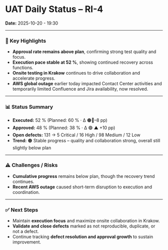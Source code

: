 # UAT Daily Status – RI-4  
**Date:** 2025-10-20  - 19:30

---

### 🔹 Key Highlights
- **Approval rate remains above plan**, confirming strong test quality and focus.  
- **Execution pace stable at 52 %**, showing continued recovery across functions.  
- **Onsite testing in Krakow** continues to drive collaboration and accelerate progress.  
- **AWS global outage** earlier today impacted Contact Center activities and temporarily limited Confluence and Jira availability, now resolved.  

---

### 📊 Status Summary
- **Executed:** 52 % (Planned: 60 % · Δ 🟠🔻–8 pp)  
- **Approved:** 48 % (Planned: 38 % · Δ 🟢 ▲ +10 pp)  
- **Open defects:** 131 → 5 Critical / 16 High / 98 Medium / 12 Low  
- **Trend:** 🟠 Stable progress – quality and collaboration strong, overall still slightly below plan  

---

### ⚠️ Challenges / Risks
- **Cumulative progress** remains below plan, though the recovery trend continues.  
- **Recent AWS outage** caused short-term disruption to execution and coordination.  

---

### ✅ Next Steps
- Maintain **execution focus** and maximize onsite collaboration in Krakow.  
- **Validate and close defects** marked as not reproducible, duplicate, or not a defect.  
- Continue tracking **defect resolution and approval growth** to sustain improvement.  


